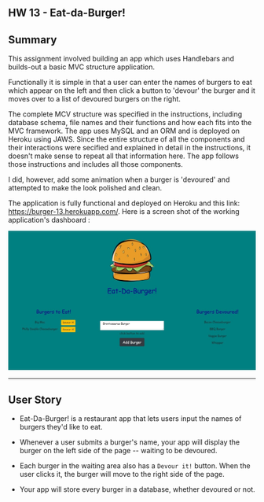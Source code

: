 ## HW 13 - Eat-da-Burger!

## Summary

This assignment involved building an app which uses Handlebars and builds-out a basic MVC structure application.

Functionally it is simple in that a user can enter the names of burgers to eat which appear on the left and then click a button to 'devour' the burger and it moves over to a list of devoured burgers on the right.

The complete MCV structure was specified in the instructions, including database schema, file names and their functions and how each fits into the MVC framework. The app uses MySQL and an ORM and is deployed on Heroku using JAWS. Since the entire structure of all the components and their interactions were secified and explained in detail in the instructions, it doesn't make sense to repeat all that information here. The app follows those instructions and includes all those components.

I did, however, add some animation when a burger is 'devoured' and attempted to make the look polished and clean.

The application is fully functional and deployed on Heroku and this link: https://burger-13.herokuapp.com/. Here is a screen shot of the working application's dashboard :

![img](https://github.com/fhsal/hw13-burger/blob/main/burger-screen-shot.jpg)

---

## User Story

- Eat-Da-Burger! is a restaurant app that lets users input the names of burgers they'd like to eat.

- Whenever a user submits a burger's name, your app will display the burger on the left side of the page -- waiting to be devoured.

- Each burger in the waiting area also has a `Devour it!` button. When the user clicks it, the burger will move to the right side of the page.

- Your app will store every burger in a database, whether devoured or not.
